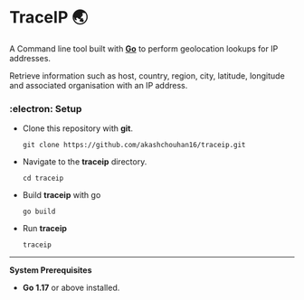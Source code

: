 # TraceIP 🌏

A Command line tool built with **[Go](https://go.dev/ "Go Lang")** to perform geolocation lookups for IP addresses. 

Retrieve information such as host, country, region, city, latitude, longitude and associated organisation with an IP address.

### :electron: Setup
- Clone this repository with **git**.
  ```
  git clone https://github.com/akashchouhan16/traceip.git
  ```
- Navigate to the **traceip** directory.
  ```
  cd traceip
  ```
- Build **traceip** with go
  ```
  go build
  ```
- Run **traceip**
  ```
  traceip
  ```
---

**System Prerequisites**

- **Go 1.17** or above installed.